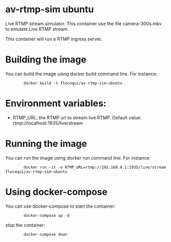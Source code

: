 # av-rtmp-sim ubuntu
Live RTMP stream simulator.
This container use the file camera-300s.mkv to emulate Live RTMP stream.

This container will run a RTMP ingress server.

# Building the image
You can build the image using docker build command line.
For instance:

            docker build -t flecoqui/av-rtmp-sim-ubuntu .


# Environment variables:

- RTMP_URL: the RTMP url to stream live RTMP. Default value: rtmp://localhost:1935/live/stream

# Running the image
You can run the image using docker run command line.
For instance:

            docker run -it -e RTMP_URL=rtmp://192.168.0.1:1935/live/stream flecoqui/av-rtmp-sim-ubuntu 


# Using docker-compose
You can use docker-compose to start the container:

            docker-compose up -d

stop the container:

            docker-compose down


